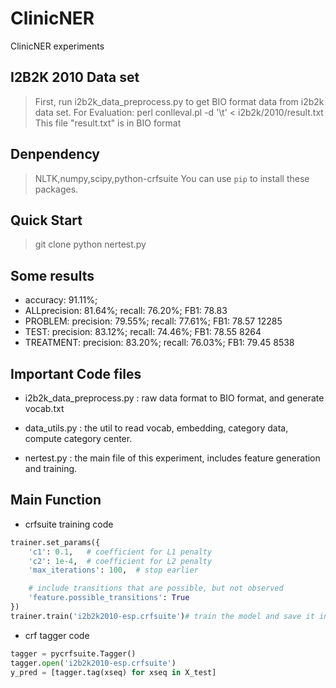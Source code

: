 # ClinicNER
ClinicNER experiments

## I2B2K 2010 Data set
> First, run i2b2k_data_preprocess.py to get BIO format data from i2b2k data set.
> For Evaluation: perl conlleval.pl -d '\t' < i2b2k/2010/result.txt
> This file "result.txt" is in BIO format

## Denpendency
>NLTK,numpy,scipy,python-crfsuite
>You can use `pip` to install these packages.

## Quick Start
>git clone
>python nertest.py

## Some results
- accuracy:  91.11%; 
- ALLprecision:  81.64%; recall:  76.20%; FB1:  78.83
- PROBLEM: precision:  79.55%; recall:  77.61%; FB1:  78.57  12285
- TEST: precision:  83.12%; recall:  74.46%; FB1:  78.55  8264
- TREATMENT: precision:  83.20%; recall:  76.03%; FB1:  79.45  8538


## Important Code files

- i2b2k_data_preprocess.py : raw data format to BIO format, and generate vocab.txt

- data_utils.py : the util to read vocab, embedding, category data, compute category center.

- nertest.py : the main file of this experiment, includes feature generation and training.

## Main Function

- crfsuite training code
```python
trainer.set_params({
    'c1': 0.1,   # coefficient for L1 penalty
    'c2': 1e-4,  # coefficient for L2 penalty
    'max_iterations': 100,  # stop earlier

    # include transitions that are possible, but not observed
    'feature.possible_transitions': True
})
trainer.train('i2b2k2010-esp.crfsuite')# train the model and save it in this file
```

- crf tagger code 
```python
tagger = pycrfsuite.Tagger()
tagger.open('i2b2k2010-esp.crfsuite')
y_pred = [tagger.tag(xseq) for xseq in X_test]
```
